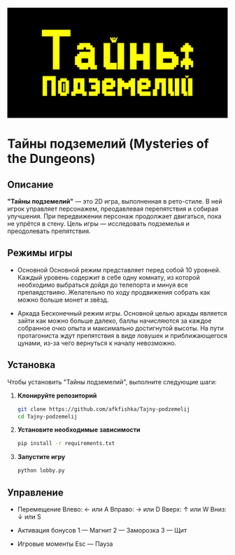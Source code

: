 ![Скриншот игры](images/logo21.png)
# Тайны подземелий (Mysteries of the Dungeons)

## Описание
**"Тайны подземелий"** — это 2D игра, выполненная в рето-стиле. В ней игрок управляет персонажем, преодавлевая перепятствия и собирая улучшения. При передвижении персонаж продолжает двигаться, пока не упрётся в стену. Цель игры — исследовать подземелья и преодолевать препятствия.

## Режимы игры
- Основной
Основной режим представляет перед собой 10 уровней. Каждый уровень содержит в себе одну комнату, из которой необходимо выбраться дойдя до телепорта и минуя все препаядствияю. Желательно по ходу продвижения собрать как можно больше монет и звёзд.

- Аркада
Бесконечный режим игры. Основной целью аркады является зайти как можно больше далеко, баллы начисляются за каждое собранное очко опыта и максимально достигнутой высоты. На пути протагониста ждут препятствия в виде ловушек и приближающегося цунами, из-за чего вернуться к началу невозможно.


## Установка

Чтобы установить "Тайны подземелий", выполните следующие шаги:

1. **Клонируйте репозиторий**
   ```bash
   git clone https://github.com/afkfishka/Tajny-podzemelij
   cd Tajny-podzemelij

2. **Установите необходимые зависимости**
   ```bash
   pip install -r requirements.txt

3. **Запустите игру**
   ```bash
   python lobby.py


## Управление

- Перемещение
Влево: ← или A
Вправо: → или D
Вверх: ↑ или W
Вниз: ↓ или S

- Активация бонусов
1 — Магнит
2 — Заморозка
3 — Щит

- Игровые моменты
Esc — Пауза

